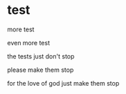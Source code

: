 
  <h1>test</h1>
  <p>more test</p>
  <p>even more test</p>
  <p>the tests just don't stop</p>
  <p>please make them stop</p>
  <p>for the love of god just make them stop</p>
  
